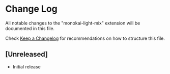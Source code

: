 # Change Log
All notable changes to the "monokai-light-mix" extension will be documented in this file.

Check [Keep a Changelog](http://keepachangelog.com/) for recommendations on how to structure this file.

## [Unreleased]
- Initial release
